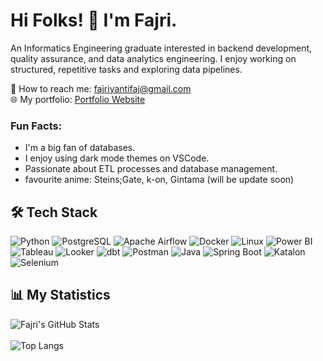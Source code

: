 # Hi Folks! 👋 I'm Fajri.

An Informatics Engineering graduate interested in backend development, quality assurance, and data analytics engineering. I enjoy working on structured, repetitive tasks and exploring data pipelines.

📧 How to reach me: fajriyantifaj@gmail.com  
🌐 My portfolio: [Portfolio Website](https://example.com)

### Fun Facts:
- I'm a big fan of databases.
- I enjoy using dark mode themes on VSCode.
- Passionate about ETL processes and database management.
- favourite anime: Steins;Gate, k-on, Gintama (will be update soon)
## 🛠 Tech Stack

![Python](https://img.shields.io/badge/-Python-3776AB?style=flat&logo=python&logoColor=white)
![PostgreSQL](https://img.shields.io/badge/-PostgreSQL-4169E1?style=flat&logo=postgresql&logoColor=white)
![Apache Airflow](https://img.shields.io/badge/-Apache%20Airflow-017CEE?style=flat&logo=apache-airflow&logoColor=white)
![Docker](https://img.shields.io/badge/-Docker-2496ED?style=flat&logo=docker&logoColor=white)
![Linux](https://img.shields.io/badge/-Linux-FCC624?style=flat&logo=linux&logoColor=black)
![Power BI](https://img.shields.io/badge/-Power%20BI-F2C811?style=flat&logo=power-bi&logoColor=black)
![Tableau](https://img.shields.io/badge/-Tableau-E97627?style=flat&logo=tableau&logoColor=white)
![Looker](https://img.shields.io/badge/-Looker-4285F4?style=flat&logo=looker&logoColor=white)
![dbt](https://img.shields.io/badge/-dbt-FF694B?style=flat&logo=dbt&logoColor=white)
![Postman](https://img.shields.io/badge/-Postman-FF6C37?style=flat&logo=postman&logoColor=white)
![Java](https://img.shields.io/badge/-Java-007396?style=flat&logo=java&logoColor=white)
![Spring Boot](https://img.shields.io/badge/-Spring%20Boot-6DB33F?style=flat&logo=spring-boot&logoColor=white)
![Katalon](https://img.shields.io/badge/-Katalon-00B64A?style=flat&logo=katalon-studio&logoColor=white)
![Selenium](https://img.shields.io/badge/-Selenium-43B02A?style=flat&logo=selenium&logoColor=white)


## 📊 My Statistics

![Fajri's GitHub Stats](https://github-readme-stats.vercel.app/api?username=fajri-yanti&show_icons=true&theme=radical) <br></br>
![Top Langs](https://github-readme-stats.vercel.app/api/top-langs/?username=fajri-yanti&layout=compact&theme=radical)
